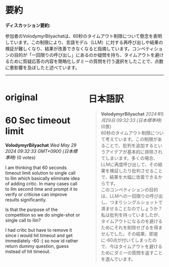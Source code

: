 # 要約 
**ディスカッション要約:**

参加者のVolodymyrBilyachatは、60秒のタイムアウト制限について懸念を表明しています。この制限により、言語モデル（LLM）に対する再呼び出しや結果の検証が難しくなり、結果が改善できなくなると指摘しています。コンペティションの目的が「一回限りの呼び出し」にあるのか疑問を持ち、タイムアウトを避けるために質疑応答の内容を簡略化しダミーの質問を行う選択をしたことで、点数に悪影響を及ぼしたと述べています。

---


<style>
.column-left{
  float: left;
  width: 47.5%;
  text-align: left;
}
.column-right{
  float: right;
  width: 47.5%;
  text-align: left;
}
.column-one{
  float: left;
  width: 100%;
  text-align: left;
}
</style>


<div class="column-left">

# original

# 60 Sec timeout limit

**VolodymyrBilyachat** *Wed May 29 2024 09:32:33 GMT+0900 (日本標準時)* (0 votes)

I am thinking that 60 seconds timeout limit solution to single call to llm which basically eliminate idea of adding critic. In many cases call to llm second time and prompt it to verify or criticise  can improve results significantly. 

Is that the purpose of the competition so we do single-shot or single call to llm?

I had critic but have to remove it since i would hit timeout and get immediately -60 :( so now id rather return dummy question, guess instead of hit timeout.





</div>
<div class="column-right">

# 日本語訳

> **VolodymyrBilyachat** *2024年5月29日 09:32:33 (日本標準時)* (0票)  
> 60秒のタイムアウト制限について考えています。この制限があることで、批判を追加するというアイデアが基本的に排除されてしまいます。多くの場合、LLMに再度呼び出して、その結果を検証したり批判させることで、結果を大幅に改善できるからです。  
> このコンペティションの目的は、LLMへの一回限りの呼び出し、つまりシングルショットで済ませることなのでしょうか？  
> 私は批判を持っていましたが、タイムアウトになるのを避けるためにそれを削除せざるを得ませんでした。その結果、即座に-60点が付いてしまったので、今はタイムアウトを避けるためにダミーの質問を返すことを選んでいます。


</div>